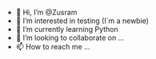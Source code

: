 - 👋 Hi, I’m @Zusram
- 👀 I’m interested in testing (I´m a newbie)
- 🌱 I’m currently learning Python
- 💞️ I’m looking to collaborate on ...
- 📫 How to reach me ...

<!---
Zusram/Zusram is a ✨ special ✨ repository because its `README.md` (this file) appears on your GitHub profile.
You can click the Preview link to take a look at your changes.
--->
